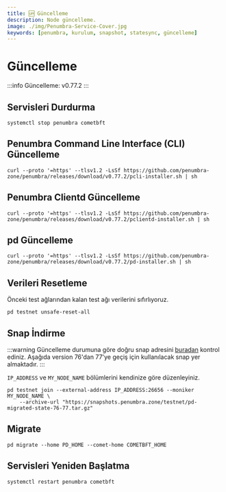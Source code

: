```yaml
---
title: 🆙 Güncelleme
description: Node güncelleme.
image: ./img/Penumbra-Service-Cover.jpg
keywords: [penumbra, kurulum, snapshot, statesync, güncelleme]
---
```


# Güncelleme 

:::info
Güncelleme: v0.77.2
:::

## Servisleri Durdurma
```shell
systemctl stop penumbra cometbft
```

## Penumbra Command Line Interface (CLI) Güncelleme
```shell
curl --proto '=https' --tlsv1.2 -LsSf https://github.com/penumbra-zone/penumbra/releases/download/v0.77.2/pcli-installer.sh | sh
```

## Penumbra Clientd Güncelleme
```shell
curl --proto '=https' --tlsv1.2 -LsSf https://github.com/penumbra-zone/penumbra/releases/download/v0.77.2/pclientd-installer.sh | sh
```

## pd Güncelleme 
```shell
curl --proto '=https' --tlsv1.2 -LsSf https://github.com/penumbra-zone/penumbra/releases/download/v0.77.2/pd-installer.sh | sh
```

## Verileri Resetleme
Önceki test ağlarından kalan test ağı verilerini sıfırlıyoruz.
```shell
pd testnet unsafe-reset-all
```

## Snap İndirme
:::warning
Güncelleme durumuna göre doğru snap adresini [buradan](https://guide.penumbra.zone/node/pd/join-testnet.html) kontrol ediniz.
Aşağıda version 76'dan 77'ye geçiş için kullanılacak snap yer almaktadır. 
:::

`IP_ADDRESS` ve `MY_NODE_NAME` bölümlerini kendinize göre düzenleyiniz. 
```shell
pd testnet join --external-address IP_ADDRESS:26656 --moniker MY_NODE_NAME \
    --archive-url "https://snapshots.penumbra.zone/testnet/pd-migrated-state-76-77.tar.gz"
```

## Migrate
```shell
pd migrate --home PD_HOME --comet-home COMETBFT_HOME
```

## Servisleri Yeniden Başlatma
```shell
systemctl restart penumbra cometbft
```